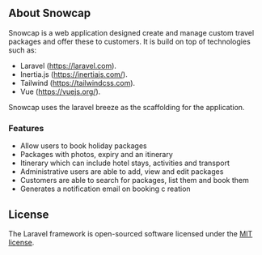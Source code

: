 ## About Snowcap

Snowcap is a web application designed create and manage custom travel packages and offer these to customers. It is build on top of technologies such as:

- Laravel (https://laravel.com).
- Inertia.js (https://inertiajs.com/).
- Tailwind (https://tailwindcss.com).
- Vue (https://vuejs.org/).

Snowcap uses the laravel breeze as the scaffolding for the application.

### Features

- Allow users to book holiday packages
- Packages with photos, expiry and an itinerary
- Itinerary which can include hotel stays, activities and transport
- Administrative users are able to add, view and edit packages
- Customers are able to search for packages, list them and book them
- Generates a notification email on booking c reation

## License

The Laravel framework is open-sourced software licensed under the [MIT license](https://opensource.org/licenses/MIT).
